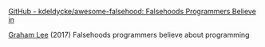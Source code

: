 
[GitHub - kdeldycke/awesome-falsehood: Falsehoods Programmers Believe in](https://github.com/kdeldycke/awesome-falsehood)

[Graham Lee](http://www.sicpers.info/2017/12/falsehoods-programmers-believe-about-programming/)
(2017) Falsehoods programmers believe about programming
